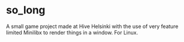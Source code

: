 # so_long

A small game project made at Hive Helsinki with the use of very feature limited Minilibx to render things in a window. For Linux.
